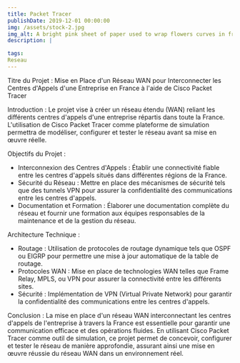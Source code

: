 ```yaml
---
title: Packet Tracer
publishDate: 2019-12-01 00:00:00
img: /assets/stock-2.jpg
img_alt: A bright pink sheet of paper used to wrap flowers curves in front of rich blue background
description: |

tags:
Reseau
---
```


Titre du Projet : Mise en Place d'un Réseau WAN pour Interconnecter les Centres d'Appels d'une Entreprise en France à l'aide de Cisco Packet Tracer

Introduction :
Le projet vise à créer un réseau étendu (WAN) reliant les différents centres d'appels d'une entreprise répartis dans toute la France. L'utilisation de Cisco Packet Tracer comme plateforme de simulation permettra de modéliser, configurer et tester le réseau avant sa mise en œuvre réelle.

Objectifs du Projet :

- Interconnexion des Centres d'Appels : Établir une connectivité fiable entre les centres d'appels situés dans différentes régions de la France.
- Sécurité du Réseau : Mettre en place des mécanismes de sécurité tels que des tunnels VPN pour assurer la confidentialité des communications entre les centres d'appels.
- Documentation et Formation : Élaborer une documentation complète du réseau et fournir une formation aux équipes responsables de la maintenance et de la gestion du réseau.

Architecture Technique :

- Routage : Utilisation de protocoles de routage dynamique tels que OSPF ou EIGRP pour permettre une mise à jour automatique de la table de routage.
- Protocoles WAN : Mise en place de technologies WAN telles que Frame Relay, MPLS, ou VPN pour assurer la connectivité entre les différents sites.
- Sécurité : Implémentation de VPN (Virtual Private Network) pour garantir la confidentialité des communications entre les centres d'appels.

Conclusion :
La mise en place d'un réseau WAN interconnectant les centres d'appels de l'entreprise à travers la France est essentielle pour garantir une communication efficace et des opérations fluides. En utilisant Cisco Packet Tracer comme outil de simulation, ce projet permet de concevoir, configurer et tester le réseau de manière approfondie, assurant ainsi une mise en œuvre réussie du réseau WAN dans un environnement réel.
